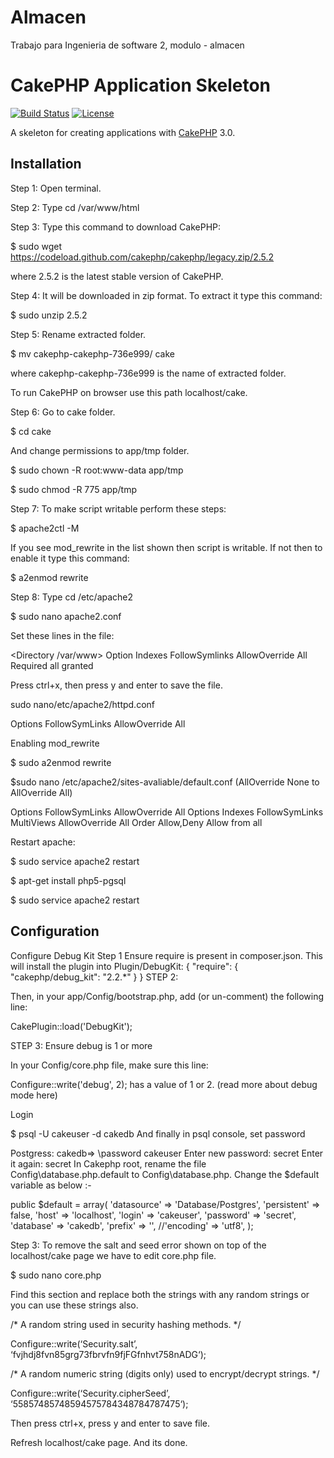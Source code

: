 # Almacen
Trabajo para Ingenieria de software 2, modulo - almacen

# CakePHP Application Skeleton

[![Build Status](https://api.travis-ci.org/cakephp/app.png)](https://travis-ci.org/cakephp/app)
[![License](https://poser.pugx.org/cakephp/app/license.svg)](https://packagist.org/packages/cakephp/app)

A skeleton for creating applications with [CakePHP](http://cakephp.org) 3.0.

## Installation

Step 1: Open terminal.

Step 2: Type cd /var/www/html

Step 3: Type this command to download CakePHP:

$ sudo wget https://codeload.github.com/cakephp/cakephp/legacy.zip/2.5.2

where 2.5.2 is the latest stable version of CakePHP.

Step 4: It will be downloaded in zip format. To extract it type this command:

$ sudo unzip 2.5.2

Step 5: Rename extracted folder.

$ mv cakephp-cakephp-736e999/ cake

where cakephp-cakephp-736e999 is the name of extracted folder.

To run CakePHP on browser use this path localhost/cake.


Step 6: Go to cake folder.

$ cd cake

And change permissions to app/tmp folder.

$ sudo chown -R root:www-data app/tmp

$ sudo chmod -R 775 app/tmp

Step 7: To make script writable perform these steps:

$ apache2ctl -M

If you see mod_rewrite in the list shown then script is writable. If not then to enable it type this command:

$ a2enmod rewrite

Step 8: Type cd /etc/apache2

$ sudo nano  apache2.conf

Set these lines in the file:

<Directory /var/www>
  Option Indexes FollowSymlinks
  AllowOverride All
  Required all granted
</Directory>

Press ctrl+x, then press y and enter to save the file.

sudo nano/etc/apache2/httpd.conf

<Directory />
  Options FollowSymLinks
  AllowOverride All
</Directory>

Enabling mod_rewrite

$ sudo a2enmod rewrite


$sudo nano /etc/apache2/sites-avaliable/default.conf (AllOverride None to AllOverride All)

<Directory />
  Options FollowSymLinks
  AllowOverride All
</Directory>
<Directory /var/www>
  Options Indexes FollowSymLinks MultiViews
  AllowOverride All
  Order Allow,Deny
  Allow from all
</Directory>

Restart apache:

$ sudo service apache2 restart

$ apt-get install php5-pgsql

$ sudo service apache2 restart


## Configuration
Configure Debug Kit
Step 1
Ensure require is present in composer.json. This will install the plugin into Plugin/DebugKit:
{
    "require": {
        "cakephp/debug_kit": "2.2.*"
    }
}
STEP 2:

Then, in your app/Config/bootstrap.php, add (or un-comment) the following line:

CakePlugin::load('DebugKit');

STEP 3: Ensure debug is 1 or more

In your Config/core.php file, make sure this line:

Configure::write('debug', 2);
has a value of 1 or 2. (read more about debug mode here)

Login

$ psql -U cakeuser -d cakedb
And finally in psql console, set password

Postgress:
cakedb=> \password cakeuser
Enter new password: secret
Enter it again: secret
In Cakephp root, rename the file Config\database.php.default to Config\database.php. Change the $default variable as below :-

public $default = array(
    'datasource' => 'Database/Postgres',
    'persistent' => false,
    'host' => 'localhost',
    'login' => 'cakeuser',
    'password' => 'secret',
    'database' => 'cakedb',
    'prefix' => '',
    //'encoding' => 'utf8',
);


Step 3: To remove the salt and seed error shown on top of the localhost/cake page we have to edit core.php file.

$ sudo nano core.php

Find this section and replace both the strings with any random strings or you can use these strings also.

/* A random string used in security hashing methods. */

Configure::write(‘Security.salt’, ‘fvjhdj8fvn85grg73fbrvfn9fjFGfnhvt758nADG‘);

/* A random numeric string (digits only) used to encrypt/decrypt strings. */

Configure::write(‘Security.cipherSeed’, ‘55857485748594575784348784787475‘);

Then press ctrl+x, press y and enter to save file.

Refresh localhost/cake page. And its done.
